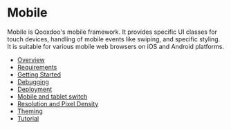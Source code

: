 # Mobile

Mobile is Qooxdoo's mobile framework. It provides specific UI classes for touch
devices, handling of mobile events like swiping, and specific styling. It is
suitable for various mobile web browsers on iOS and Android platforms.

- [Overview](mobile_overview.md)
- [Requirements](requirements.md)
- [Getting Started](getting_started.md)
- [Debugging](debugging.md)
- [Deployment](deployment.md)
- [Mobile and tablet switch](mobile_tablet_switch.md)
- [Resolution and Pixel Density](resolution.md)
- [Theming](theming.md)
- [Tutorial](tutorial.md)

